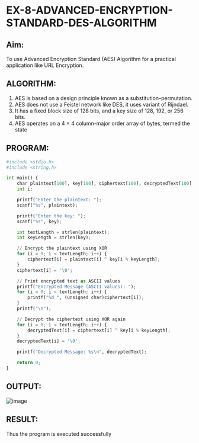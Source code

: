 # EX-8-ADVANCED-ENCRYPTION-STANDARD-DES-ALGORITHM

## Aim:
  To use Advanced Encryption Standard (AES) Algorithm for a practical application like URL Encryption.

## ALGORITHM: 
  1. AES is based on a design principle known as a substitution–permutation. 
  2. AES does not use a Feistel network like DES, it uses variant of Rijndael. 
  3. It has a fixed block size of 128 bits, and a key size of 128, 192, or 256 bits. 
  4. AES operates on a 4 × 4 column-major order array of bytes, termed the state

## PROGRAM: 
```python
#include <stdio.h>
#include <string.h>

int main() {
    char plaintext[100], key[100], ciphertext[100], decryptedText[100];
    int i;

    printf("Enter the plaintext: ");
    scanf("%s", plaintext);

    printf("Enter the key: ");
    scanf("%s", key);

    int textLength = strlen(plaintext);
    int keyLength = strlen(key);

    // Encrypt the plaintext using XOR
    for (i = 0; i < textLength; i++) {
        ciphertext[i] = plaintext[i] ^ key[i % keyLength];
    }
    ciphertext[i] = '\0';

    // Print encrypted text as ASCII values
    printf("Encrypted Message (ASCII values): ");
    for (i = 0; i < textLength; i++) {
        printf("%d ", (unsigned char)ciphertext[i]);
    }
    printf("\n");

    // Decrypt the ciphertext using XOR again
    for (i = 0; i < textLength; i++) {
        decryptedText[i] = ciphertext[i] ^ key[i % keyLength];
    }
    decryptedText[i] = '\0';

    printf("Decrypted Message: %s\n", decryptedText);

    return 0;
}

```
## OUTPUT:
![image](https://github.com/user-attachments/assets/a13cbb1f-0845-40f6-81a6-f7e6dd95b173)

## RESULT: 
Thus the program is executed successfully
